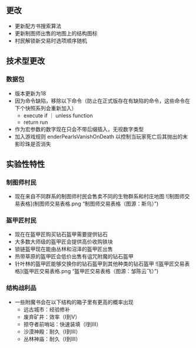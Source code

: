 ## 更改
* 更新配方书搜索算法
* 更新制图师出售的地图上的结构图标
* 村民解锁新交易时选项顺序随机
## 技术型更改
### 数据包
* 版本更新为18
* 因为命令缺陷，移除以下命令（防止在正式版存在有缺陷的命令，这些命令在下个快照系列会重新加入）
    * execute if ｜ unless function
    * return run
* 作为宏参数的数字现在只会不带后缀插入，无视数字类型
* 加入游戏规则 enderPearlsVanishOnDeath 以控制当玩家死亡后其抛出的末影珍珠是否消失
## 实验性特性
### 制图师村民
* 现在来自不同群系的制图师村民会售卖不同的生物群系和村庄地图
![制图师交易表格](制图师交易表格.png “制图师交易表格（图源：斯乌）”) 
### 盔甲匠村民
* 现在在盔甲匠购买钻石盔甲需要提供钻石
* 大多数大师级的盔甲匠会提供高价收购铁块
* 锁链盔甲现在能由丛林和沼泽的盔甲匠出售
* 热带草原的盔甲匠会低价出售有诅咒附魔的钻石盔甲
* 针叶林的盔甲匠能够交换你的钻石盔甲到其他种类的钻石盔甲
![盔甲匠交易表格](盔甲匠交易表格.png “盔甲匠交易表格（图源：邹陈云飞）”)
### 结构战利品
* 一些附魔书会在以下结构的箱子里有更高的概率出现
    * 远古城市：经验修补
    * 废弃矿井：效率（I到V）
    * 掠夺者前哨站：快速装填（I到III）
    * 沙漠神殿：耐久（I到III）
    * 丛林神庙：耐久（I到III）